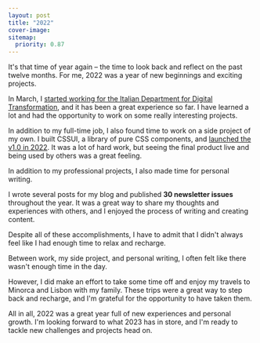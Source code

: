 ```yaml
---
layout: post
title: "2022"
cover-image:
sitemap:
  priority: 0.87
---
```


It's that time of year again – the time to look back and reflect on the past twelve months. For me, 2022 was a year of new beginnings and exciting projects.

In March, I [started working for the Italian Department for Digital Transformation](/posts/2022-04-29-i-joined-italian-department), and it has been a great experience so far. I have learned a lot and had the opportunity to work on some really interesting projects.

In addition to my full-time job, I also found time to work on a side project of my own. I built CSSUI, a library of pure CSS components, and [launched the v1.0 in 2022](https://www.cssui.dev/blog/release-v1.0.0/). It was a lot of hard work, but seeing the final product live and being used by others was a great feeling.

In addition to my professional projects, I also made time for personal writing. 

I wrote several posts for my blog and published **30 newsletter issues** throughout the year. It was a great way to share my thoughts and experiences with others, and I enjoyed the process of writing and creating content.

Despite all of these accomplishments, I have to admit that I didn't always feel like I had enough time to relax and recharge. 

Between work, my side project, and personal writing, I often felt like there wasn't enough time in the day. 

However, I did make an effort to take some time off and enjoy my travels to Minorca and Lisbon with my family. These trips were a great way to step back and recharge, and I'm grateful for the opportunity to have taken them.

All in all, 2022 was a great year full of new experiences and personal growth. I'm looking forward to what 2023 has in store, and I'm ready to tackle new challenges and projects head on.